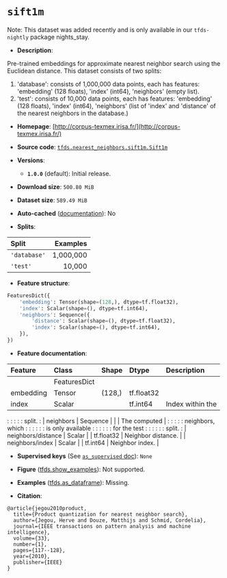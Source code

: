 <div itemscope itemtype="http://schema.org/Dataset">
  <div itemscope itemprop="includedInDataCatalog" itemtype="http://schema.org/DataCatalog">
    <meta itemprop="name" content="TensorFlow Datasets" />
  </div>
  <meta itemprop="name" content="sift1m" />
  <meta itemprop="description" content="Pre-trained embeddings for approximate nearest neighbor search using the&#10;Euclidean distance. This dataset consists of two splits:&#10;&#10;  1. &#x27;database&#x27;: consists of 1,000,000 data points, each has features:&#10;    &#x27;embedding&#x27; (128 floats), &#x27;index&#x27; (int64), &#x27;neighbors&#x27; (empty list).&#10;  2. &#x27;test&#x27;: consists of 10,000 data points, each has features: &#x27;embedding&#x27; (128&#10;    floats), &#x27;index&#x27; (int64), &#x27;neighbors&#x27; (list of &#x27;index&#x27; and &#x27;distance&#x27;&#10;    of the nearest neighbors in the database.)&#10;&#10;To use this dataset:&#10;&#10;```python&#10;import tensorflow_datasets as tfds&#10;&#10;ds = tfds.load(&#x27;sift1m&#x27;, split=&#x27;train&#x27;)&#10;for ex in ds.take(4):&#10;  print(ex)&#10;```&#10;&#10;See [the guide](https://www.tensorflow.org/datasets/overview) for more&#10;informations on [tensorflow_datasets](https://www.tensorflow.org/datasets).&#10;&#10;" />
  <meta itemprop="url" content="https://www.tensorflow.org/datasets/catalog/sift1m" />
  <meta itemprop="sameAs" content="http://corpus-texmex.irisa.fr/" />
  <meta itemprop="citation" content="@article{jegou2010product,&#10;  title={Product quantization for nearest neighbor search},&#10;  author={Jegou, Herve and Douze, Matthijs and Schmid, Cordelia},&#10;  journal={IEEE transactions on pattern analysis and machine intelligence},&#10;  volume={33},&#10;  number={1},&#10;  pages={117--128},&#10;  year={2010},&#10;  publisher={IEEE}&#10;}" />
</div>

# `sift1m`


Note: This dataset was added recently and is only available in our
`tfds-nightly` package
<span class="material-icons" title="Available only in the tfds-nightly package">nights_stay</span>.

*   **Description**:

Pre-trained embeddings for approximate nearest neighbor search using the
Euclidean distance. This dataset consists of two splits:

1.  'database': consists of 1,000,000 data points, each has features:
    'embedding' (128 floats), 'index' (int64), 'neighbors' (empty list).
2.  'test': consists of 10,000 data points, each has features: 'embedding' (128
    floats), 'index' (int64), 'neighbors' (list of 'index' and 'distance' of the
    nearest neighbors in the database.)

*   **Homepage**:
    [http://corpus-texmex.irisa.fr/](http://corpus-texmex.irisa.fr/)

*   **Source code**:
    [`tfds.nearest_neighbors.sift1m.Sift1m`](https://github.com/tensorflow/datasets/tree/master/tensorflow_datasets/nearest_neighbors/sift1m/sift1m.py)

*   **Versions**:

    *   **`1.0.0`** (default): Initial release.

*   **Download size**: `500.80 MiB`

*   **Dataset size**: `589.49 MiB`

*   **Auto-cached**
    ([documentation](https://www.tensorflow.org/datasets/performances#auto-caching)):
    No

*   **Splits**:

Split        | Examples
:----------- | --------:
`'database'` | 1,000,000
`'test'`     | 10,000

*   **Feature structure**:

```python
FeaturesDict({
    'embedding': Tensor(shape=(128,), dtype=tf.float32),
    'index': Scalar(shape=(), dtype=tf.int64),
    'neighbors': Sequence({
        'distance': Scalar(shape=(), dtype=tf.float32),
        'index': Scalar(shape=(), dtype=tf.int64),
    }),
})
```

*   **Feature documentation**:

| Feature            | Class        | Shape  | Dtype      | Description        |
| :----------------- | :----------- | :----- | :--------- | :----------------- |
|                    | FeaturesDict |        |            |                    |
| embedding          | Tensor       | (128,) | tf.float32 |                    |
| index              | Scalar       |        | tf.int64   | Index within the   |
:                    :              :        :            : split.             :
| neighbors          | Sequence     |        |            | The computed       |
:                    :              :        :            : neighbors, which   :
:                    :              :        :            : is only available  :
:                    :              :        :            : for the test       :
:                    :              :        :            : split.             :
| neighbors/distance | Scalar       |        | tf.float32 | Neighbor distance. |
| neighbors/index    | Scalar       |        | tf.int64   | Neighbor index.    |

*   **Supervised keys** (See
    [`as_supervised` doc](https://www.tensorflow.org/datasets/api_docs/python/tfds/load#args)):
    `None`

*   **Figure**
    ([tfds.show_examples](https://www.tensorflow.org/datasets/api_docs/python/tfds/visualization/show_examples)):
    Not supported.

*   **Examples**
    ([tfds.as_dataframe](https://www.tensorflow.org/datasets/api_docs/python/tfds/as_dataframe)):
    Missing.

*   **Citation**:

```
@article{jegou2010product,
  title={Product quantization for nearest neighbor search},
  author={Jegou, Herve and Douze, Matthijs and Schmid, Cordelia},
  journal={IEEE transactions on pattern analysis and machine intelligence},
  volume={33},
  number={1},
  pages={117--128},
  year={2010},
  publisher={IEEE}
}
```

